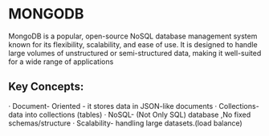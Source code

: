 # MONGODB

MongoDB is a popular, open-source NoSQL database management system known for its flexibility, scalability, and ease of use. 
It is designed to handle large volumes of unstructured or semi-structured data, making it well-suited for a wide range of applications
 ## Key Concepts:
·      Document- Oriented - it stores data in JSON-like documents
·      Collections- data into collections (tables)
·      NoSQL- (Not Only SQL) database ,No fixed schemas/structure
·      Scalability- handling large datasets.(load balance)

